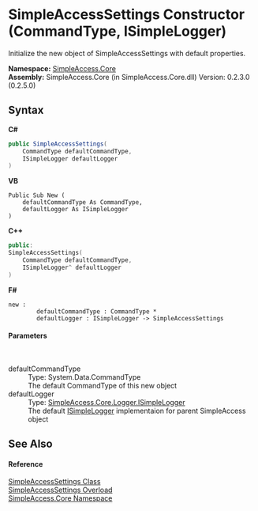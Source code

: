 # SimpleAccessSettings Constructor (CommandType, ISimpleLogger)
 

Initialize the new object of SimpleAccessSettings with default properties.

**Namespace:**&nbsp;<a href="N_SimpleAccess_Core">SimpleAccess.Core</a><br />**Assembly:**&nbsp;SimpleAccess.Core (in SimpleAccess.Core.dll) Version: 0.2.3.0 (0.2.5.0)

## Syntax

**C#**<br />
``` C#
public SimpleAccessSettings(
	CommandType defaultCommandType,
	ISimpleLogger defaultLogger
)
```

**VB**<br />
``` VB
Public Sub New ( 
	defaultCommandType As CommandType,
	defaultLogger As ISimpleLogger
)
```

**C++**<br />
``` C++
public:
SimpleAccessSettings(
	CommandType defaultCommandType, 
	ISimpleLogger^ defaultLogger
)
```

**F#**<br />
``` F#
new : 
        defaultCommandType : CommandType * 
        defaultLogger : ISimpleLogger -> SimpleAccessSettings
```


#### Parameters
&nbsp;<dl><dt>defaultCommandType</dt><dd>Type: System.Data.CommandType<br />The default CommandType of this new object</dd><dt>defaultLogger</dt><dd>Type: <a href="T_SimpleAccess_Core_Logger_ISimpleLogger">SimpleAccess.Core.Logger.ISimpleLogger</a><br />The default <a href="T_SimpleAccess_Core_Logger_ISimpleLogger">ISimpleLogger</a> implementaion for parent SimpleAccess object</dd></dl>

## See Also


#### Reference
<a href="T_SimpleAccess_Core_SimpleAccessSettings">SimpleAccessSettings Class</a><br /><a href="Overload_SimpleAccess_Core_SimpleAccessSettings__ctor">SimpleAccessSettings Overload</a><br /><a href="N_SimpleAccess_Core">SimpleAccess.Core Namespace</a><br />